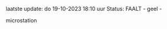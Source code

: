 laatste update: 
do 19-10-2023 18:10   uur 
Status: FAALT - geel - 
<div class="service Y">microstation</div>